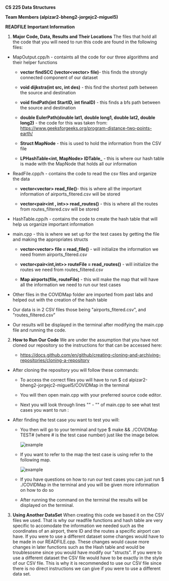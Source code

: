 **CS 225 Data Structures**

**Team Members (alpizar2-bheng2-jorgejc2-miguel5)**

**READFILE Important Information**

1. **Major Code, Data, Results and Their Locations** The files that hold all the code that you will need to run this code are found in the following files: 

* MapOutput.cpp/h - containts all the code for our three algorithms and their helper functions

    * **vector<int> findSCC (vector<vector<string>> file)**- this finds the strongly connected component of our dataset 

    * **void dijkstra(int src, int des)** - this find the shortest path between the source and destination 

    * **void findPath(int StartID, int finaID)** - this finds a bfs path between the source and destination 

    * **double EulerPath(double lat1, double long1, double lat2, double long2)** - the code for this was taken from: https://www.geeksforgeeks.org/program-distance-two-points-earth/

    * **Struct MapNode** - this is used to hold the information from the CSV file 

    * **LPHashTable<int, MapNode> IDTable_** - this is where our hash table is made with the MapNode that holds all our information 

* ReadFile.cpp/h - contains the code to read the csv files and organize the data 

    * **vector<vector<string>> read_file()**- this is where all the important information of airports_fitered.csv will be stored 

    * **vector<pair<int , int>> read_routes()** - this is where all the routes from routes_filtered.csv will be stored 

* HashTable.cpp/h - contains the code to create the hash table that will help us organize important information 

* main.cpp - this is where we set up for the test cases by getting the file and making the appropriates structs  

    * **vector<vector<string>> file = read_file()** - will initialize the information we need fromm airports_fitered.csv

    * **vector<pair<int,int>> routeFile = read_routes()** - will initialize the routes we need from routes_filtered.csv

    * **Map airports(file, routeFile)** - this will make the map that will have all the information we need to run our test cases 

* Other files in the COVIDMap folder are imported from past labs and helped out with the creation of the hash table 

* Our data is in 2 CSV files those being "airports_fitered.csv", and "routes_filtered.csv"

* Our results will be displayed in the terminal after modifying the main.cpp file and running the code. 

2. **How to Run Our Code** We are under the assumption that you have not cloned our repository so the instructions for that can be accessed here: 

    * https://docs.github.com/en/github/creating-cloning-and-archiving-repositories/cloning-a-repository

* After cloning the repository you will follow these commands:

    * To access the correct files you will have to run $ cd alpizar2-bheng2-jorgejc2-miguel5/COVIDMap in the terminal 

    * You will then open main.cpp with your preferred source code editor. 

    * Next you will look through lines "" - "" of main.cpp to see what test cases you want to run :

* After finding the test case you want to test you will:

    * You then will go to your terminal and type $ make && ./COVIDMap TEST# (where # is the test case number) just like the image below.

        ![example](https://github-dev.cs.illinois.edu/cs225-sp21/alpizar2-bheng2-jorgejc2-miguel5/blob/master/test.JPG)

    * If you want to refer to the map the test case is using refer to the following map. 

        ![example](https://github-dev.cs.illinois.edu/cs225-sp21/alpizar2-bheng2-jorgejc2-miguel5/blob/master/testmap.JPG)

    * If you have questions on how to run our test cases you can just run $ ./COVIDMap in the terminal and you will be given more information on how to do so 

    * After running the command on the terminal the results will be displayed on the terminal. 

3. **Using Another DataSet** When creating this code we based it on the CSV files we used. That is why our readfile functions and hash table are very specific to accomodate the information we needed such as the coordinates of an airport, there ID and the routes a specific airport can have. If you were to use a different dataset some changes would have to be made in our READFILE.cpp. These changes would cause more changes in later functions such as the Hash table and would be troublesosme since you would have modify our "structs". If you were to use a different dataset the CSV file would have to be exactly in the style of our CSV file. This is why it is recommended to use our CSV file since there is no direct instructions we can give if you were to use a different data set. 




